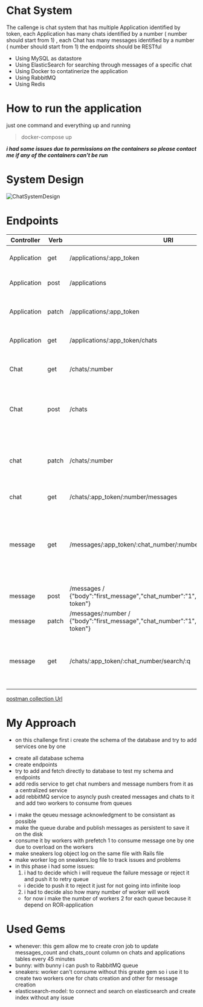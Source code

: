 # Chat System

The callenge is chat system that has multiple Application identified by token, each Application has many chats identified by a number ( number should start from 1) , each Chat has many messages identified by a number ( number should start from 1) the endpoints should be RESTful

* Using MySQL as datastore
* Using ElasticSearch for searching through messages of a specific chat
* Using Docker to contatinerize the application
* Using RabbitMQ
* Using Redis 

# How to run the application

just one command and everything up and running 

> docker-compose up

***i had some issues due to permissions on the containers so please contact me if any of the containers can't be run***


# System Design 

![ChatSystemDesign](https://user-images.githubusercontent.com/48384324/200163818-91db8747-14bf-410b-a023-5d17983c1e68.PNG)


# Endpoints

| Controller | Verb | URI | body | Description |
| ---------- | ---  | --- | ---- | ----------- |
| Application | get | /applications/:app_token | no body | get spacific application by token |
| Application | post | /applications | { "name": "name of the application "} | create new application |
| Application | patch | /applications/:app_token | { "name": "updated name of the application "} | update application name |
| Application | get | /applications/:app_token/chats | no body | get application chats | 
| Chat | get | /chats/:number | no body | get spacifice chat by number |
| Chat | post | /chats | { "name": "name of the chat ","app_token": "application token "} | create new chat with application token |
| chat | patch | /chats/:number | { "name": "updated name of the chat " ,"app_token": "application token "} | update chat name |
| chat | get | /chats/:app_token/:number/messages | no body | get chat messages |
| message | get | /messages/:app_token/:chat_number/:number | no body | get message by application token and chat number and message number |
| message | post | /messages / {"body":"first_message","chat_number":"1","app_token":"application token"} | create new message |
| message | patch | /messages/:number / {"body":"first_message","chat_number":"1","app_token":"application token"} | update body of message |
| message | get | /chats/:app_token/:chat_number/search/:q | no body | search on messges bodies on spacific chat on spacific application |

[postman collection Url](https://warped-satellite-695943.postman.co/workspace/My-Workspace~fe8b6a88-9876-44d1-870e-67d72c4de080/collection/13141054-3d841185-8a1f-4791-932d-75225d8fa941?action=share&creator=13141054)


# My Approach 
- on this challenge first i create the schema of the database and try to add services one by one 
* create all database schema
* create endpoints
* try to add and fetch directly to database to test my schema and endpoints
* add redis service to get chat numbers and message numbers from it as a centralized service
* add rebbitMQ service to asyncly push created messages and chats to it and add two workers to consume from queues 
 - i make the qeueu message acknowledgment to be consistant as possible 
 - make the queue durabe and publish messages as persistent to save it on the disk 
 - consume it by workers with prefetch 1 to consume message one by one due to overload on the workers
 - make sneakers log object log on the same file with Rails file
 - make worker log on sneakers.log file to track issues and problems
 - in this phase i had some issues:
    1) i had to decide which i will requeue the failure message or reject it and push it to retry queue 
      - i decide to push it to reject it just for not going into infinite loop 
    2) i had to decide also how many number of worker will work 
      - for now i make the number of workers 2 for each queue because it depend on ROR-application


# Used Gems 

- whenever: this gem allow me to create cron job to update messages_count and chats_count column on chats and applications tables every 45 minutes
- bunny: with bunny i can push to RabbitMQ queue 
- sneakers: worker can't consume without this greate gem so i use it to create two workers one for chats creation and other for message creation
- elasticsearch-model: to connect and search on elasticsearch and create index without any issue 




